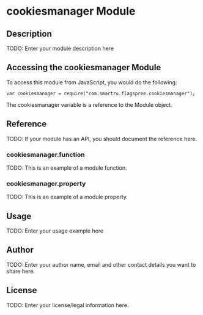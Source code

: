 # cookiesmanager Module

## Description

TODO: Enter your module description here

## Accessing the cookiesmanager Module

To access this module from JavaScript, you would do the following:

    var cookiesmanager = require("com.smartru.flagspree.cookiesmanager");

The cookiesmanager variable is a reference to the Module object.

## Reference

TODO: If your module has an API, you should document
the reference here.

### cookiesmanager.function

TODO: This is an example of a module function.

### cookiesmanager.property

TODO: This is an example of a module property.

## Usage

TODO: Enter your usage example here

## Author

TODO: Enter your author name, email and other contact
details you want to share here.

## License

TODO: Enter your license/legal information here.
